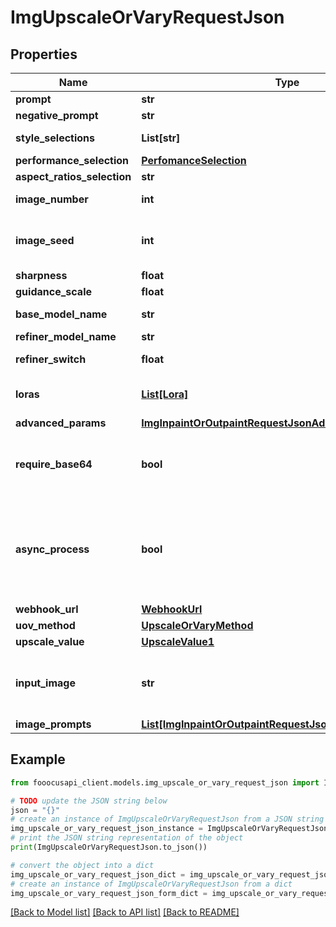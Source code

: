 # ImgUpscaleOrVaryRequestJson


## Properties

Name | Type | Description | Notes
------------ | ------------- | ------------- | -------------
**prompt** | **str** |  | [optional] [default to '']
**negative_prompt** | **str** |  | [optional] [default to '']
**style_selections** | **List[str]** |  | [optional] [default to [Fooocus V2, Fooocus Enhance, Fooocus Sharp]]
**performance_selection** | [**PerfomanceSelection**](PerfomanceSelection.md) |  | [optional] 
**aspect_ratios_selection** | **str** |  | [optional] [default to '1152*896']
**image_number** | **int** | Image number | [optional] [default to 1]
**image_seed** | **int** | Seed to generate image, -1 for random | [optional] [default to -1]
**sharpness** | **float** |  | [optional] [default to 2.0]
**guidance_scale** | **float** |  | [optional] [default to 4.0]
**base_model_name** | **str** |  | [optional] [default to 'juggernautXL_version6Rundiffusion.safetensors']
**refiner_model_name** | **str** |  | [optional] [default to 'None']
**refiner_switch** | **float** | Refiner Switch At | [optional] [default to 0.5]
**loras** | [**List[Lora]**](Lora.md) |  | [optional] [default to [{model_name=sd_xl_offset_example-lora_1.0.safetensors, weight=0.1}]]
**advanced_params** | [**ImgInpaintOrOutpaintRequestJsonAdvancedParams**](ImgInpaintOrOutpaintRequestJsonAdvancedParams.md) |  | [optional] 
**require_base64** | **bool** | Return base64 data of generated image | [optional] [default to False]
**async_process** | **bool** | Set to true will run async and return job info for retrieve generataion result later | [optional] [default to False]
**webhook_url** | [**WebhookUrl**](WebhookUrl.md) |  | [optional] 
**uov_method** | [**UpscaleOrVaryMethod**](UpscaleOrVaryMethod.md) |  | [optional] 
**upscale_value** | [**UpscaleValue1**](UpscaleValue1.md) |  | [optional] 
**input_image** | **str** | Init image for upsacale or outpaint as base64 | 
**image_prompts** | [**List[ImgInpaintOrOutpaintRequestJsonImagePromptsInner]**](ImgInpaintOrOutpaintRequestJsonImagePromptsInner.md) |  | [optional] [default to []]

## Example

```python
from fooocusapi_client.models.img_upscale_or_vary_request_json import ImgUpscaleOrVaryRequestJson

# TODO update the JSON string below
json = "{}"
# create an instance of ImgUpscaleOrVaryRequestJson from a JSON string
img_upscale_or_vary_request_json_instance = ImgUpscaleOrVaryRequestJson.from_json(json)
# print the JSON string representation of the object
print(ImgUpscaleOrVaryRequestJson.to_json())

# convert the object into a dict
img_upscale_or_vary_request_json_dict = img_upscale_or_vary_request_json_instance.to_dict()
# create an instance of ImgUpscaleOrVaryRequestJson from a dict
img_upscale_or_vary_request_json_form_dict = img_upscale_or_vary_request_json.from_dict(img_upscale_or_vary_request_json_dict)
```
[[Back to Model list]](../README.md#documentation-for-models) [[Back to API list]](../README.md#documentation-for-api-endpoints) [[Back to README]](../README.md)


